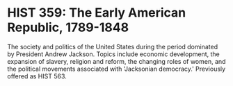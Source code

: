 # HIST 359: The Early American Republic, 1789-1848

The society and politics of the United States during the period dominated by President Andrew Jackson. Topics include economic development, the expansion of slavery, religion and reform, the changing roles of women, and the political movements associated with 'Jacksonian democracy.' Previously offered as HIST 563.